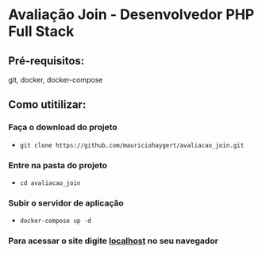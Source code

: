 # Avaliação Join - Desenvolvedor PHP Full Stack

## Pré-requisitos:

git, docker, docker-compose

## Como utitilizar:

### Faça o download do projeto
- ``git clone https://github.com/mauriciohaygert/avaliacao_join.git``
### Entre na pasta do projeto
- ``cd avaliacao_join``
### Subir o servidor de aplicação
- ``docker-compose up -d``
### Para acessar o site digite [localhost](http://localhost) no seu navegador
